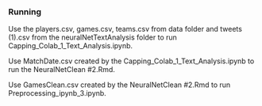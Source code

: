 ### Running

Use the players.csv, games.csv, teams.csv  from data folder and tweets (1).csv from the neuralNetTextAnalysis folder to run Capping_Colab_1_Text_Analysis.ipynb.

Use MatchDate.csv created by the Capping_Colab_1_Text_Analysis.ipynb to run the NeuralNetClean #2.Rmd.

Use GamesClean.csv created by the NeuralNetClean #2.Rmd to run Preprocessing_ipynb_3.ipynb.
